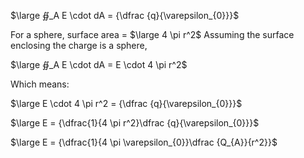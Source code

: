 $\large ∯_A E \cdot dA = {\dfrac {q}{\varepsilon_{0}}}$ 

For a sphere, surface area = $\large 4 \pi r^2$
Assuming the surface enclosing the charge is a sphere,

$\large ∯_A E \cdot dA = E \cdot 4 \pi r^2$

Which means:

$\large E \cdot 4 \pi r^2 = {\dfrac {q}{\varepsilon_{0}}}$

$\large E = {\dfrac{1}{4 \pi r^2}\dfrac {q}{\varepsilon_{0}}}$

$\large E = {\dfrac{1}{4 \pi \varepsilon_{0}}\dfrac {Q_{A}}{r^2}}$
